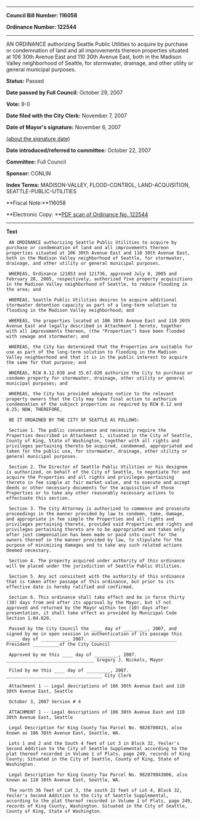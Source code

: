 

********

**Council Bill Number: 116058**
   
**Ordinance Number: 122544**
********

 AN ORDINANCE authorizing Seattle Public Utilities to acquire by purchase or condemnation of land and all improvements thereon properties situated at 106 30th Avenue East and 110 30th Avenue East, both in the Madison Valley neighborhood of Seattle, for stormwater, drainage, and other utility or general municipal purposes.

**Status:** Passed
   
**Date passed by Full Council:** October 29, 2007
   
**Vote:** 9-0
   
**Date filed with the City Clerk:** November 7, 2007
   
**Date of Mayor's signature:** November 6, 2007
   
[(about the signature date)](/~public/approvaldate.htm)
   
   
   
**Date introduced/referred to committee:** October 22, 2007
   
**Committee:** Full Council
   
**Sponsor:** CONLIN
   
   
**Index Terms:** MADISON-VALLEY, FLOOD-CONTROL, LAND-ACQUISITION, SEATTLE-PUBLIC-UTILITIES

**Fiscal Note:**116058

**Electronic Copy: **[PDF scan of Ordinance No. 122544](/~archives/Ordinances/Ord_122544.pdf)

********

**Text**
   
```
 AN ORDINANCE authorizing Seattle Public Utilities to acquire by purchase or condemnation of land and all improvements thereon properties situated at 106 30th Avenue East and 110 30th Avenue East, both in the Madison Valley neighborhood of Seattle, for stormwater, drainage, and other utility or general municipal purposes.

 WHEREAS, Ordinance 121853 and 121736, approved July 8, 2005 and February 28, 2005, respectively, authorized five property acquisitions in the Madison Valley neighborhood of Seattle, to reduce flooding in the area; and

 WHEREAS, Seattle Public Utilities desires to acquire additional stormwater detention capacity as part of a long-term solution to flooding in the Madison Valley neighborhood; and

 WHEREAS, the properties located at 106 30th Avenue East and 110 30th Avenue East and legally described in Attachment 1 hereto, together with all improvements thereon, (the "Properties") have been flooded with sewage and stormwater; and

 WHEREAS, the City has determined that the Properties are suitable for use as part of the long-term solution to flooding in the Madison Valley neighborhood and that it is in the public interest to acquire the same for that purpose; and

 WHEREAS, RCW 8.12.030 and 35.67.020 authorize the City to purchase or condemn property for stormwater, drainage, other utility or general municipal purposes; and

 WHEREAS, the City has provided adequate notice to the relevant property owners that the City may take final action to authorize condemnation of the subject properties as required by RCW 8.12 and 8.25; NOW, THEREFORE,

 BE IT ORDAINED BY THE CITY OF SEATTLE AS FOLLOWS:

 Section 1. The public convenience and necessity require the Properties described in Attachment 1, situated in the City of Seattle, County of King, State of Washington, together with all rights and privileges pertaining thereto be acquired, condemned, appropriated and taken for the public use, for stormwater, drainage, other utility or general municipal purposes.

 Section 2. The Director of Seattle Public Utilities or his designee is authorized, on behalf of the City of Seattle, to negotiate for and acquire the Properties and all rights and privileges pertaining thereto in fee simple at fair market value, and to execute and accept deeds or other necessary documents for the acquisition of those Properties or to take any other reasonably necessary actions to effectuate this section.

 Section 3. The City Attorney is authorized to commence and prosecute proceedings in the manner provided by law to condemn, take, damage, and appropriate in fee simple the Properties and all rights and privileges pertaining thereto, provided said Properties and rights and privileges pertaining thereto are to be appropriated and taken only after just compensation has been made or paid into court for the owners thereof in the manner provided by law, to stipulate for the purpose of minimizing damages and to take any such related actions deemed necessary.

 Section 4. The property acquired under authority of this ordinance will be placed under the jurisdiction of Seattle Public Utilities.

 Section 5. Any act consistent with the authority of this ordinance that is taken after passage of this ordinance, but prior to its effective date is hereby ratified and confirmed.

 Section 6. This ordinance shall take effect and be in force thirty (30) days from and after its approval by the Mayor, but if not approved and returned by the Mayor within ten (10) days after presentation, it shall take effect as provided by Municipal Code Section 1.04.020.

 Passed by the City Council the ____ day of _________, 2007, and signed by me in open session in authentication of its passage this _____ day of __________, 2007. _________________________________ President __________of the City Council

 Approved by me this ____ day of _________, 2007. _________________________________ Gregory J. Nickels, Mayor

 Filed by me this ____ day of _________, 2007. ____________________________________ City Clerk

 Attachment 1 -- Legal descriptions of 106 30th Avenue East and 110 30th Avenue East, Seattle

 October 3, 2007 Version # 4

 ATTACHMENT 1 -- Legal descriptions of 106 30th Avenue East and 110 30th Avenue East, Seattle

 Legal Description for King County Tax Parcel No. 9828700415, also known as 106 30th Avenue East, Seattle, WA.

 Lots 1 and 2 and the South 4 feet of Lot 3 in Block 32, Yesler's Second Addition to the City of Seattle Supplemental according to the plat thereof recorded in Volume 1 of Plats, page 249, records of King County; Situated in the City of Seattle, County of King, State of Washington.

 Legal Description for King County Tax Parcel No. 982870043006, also known as 110 30th Avenue East, Seattle, WA.

 The north 36 feet of Lot 3, the south 22 feet of Lot 4, Block 32, Yesler's Second Addition to the City of Seattle Supplemental, according to the plat thereof recorded in Volume 1 of Plats, page 249, records of King County, Washington. Situated in the City of Seattle, County of King, State of Washington.

```

